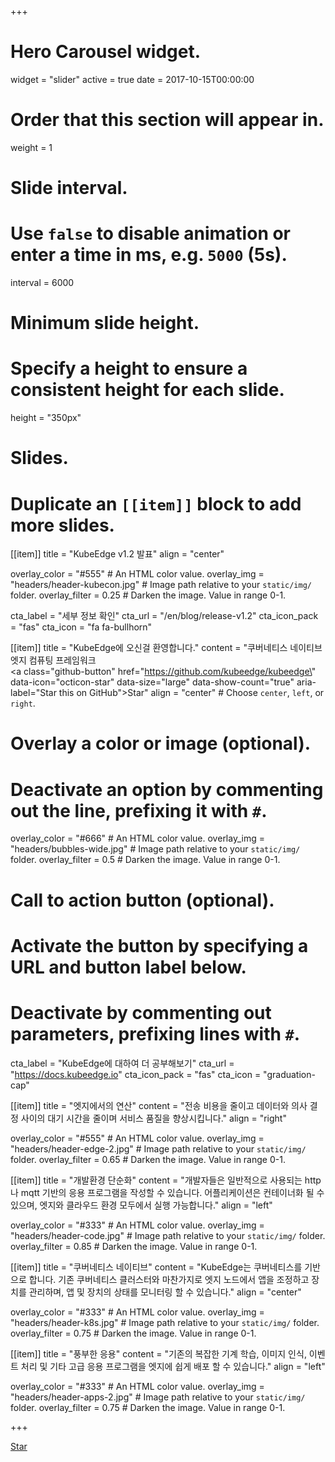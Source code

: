 +++
# Hero Carousel widget.
widget = "slider"
active = true
date = 2017-10-15T00:00:00

# Order that this section will appear in.
weight = 1

# Slide interval.
# Use `false` to disable animation or enter a time in ms, e.g. `5000` (5s).
interval = 6000

# Minimum slide height.
# Specify a height to ensure a consistent height for each slide.
height = "350px"

# Slides.
# Duplicate an `[[item]]` block to add more slides.
[[item]]
  title = "KubeEdge v1.2 발표"
  align = "center"

  overlay_color = "#555"  # An HTML color value.
  overlay_img = "headers/header-kubecon.jpg"  # Image path relative to your `static/img/` folder.
  overlay_filter = 0.25  # Darken the image. Value in range 0-1.

  cta_label = "세부 정보 확인"
  cta_url = "/en/blog/release-v1.2"
  cta_icon_pack = "fas"
  cta_icon = "fa fa-bullhorn"

[[item]]
  title = "KubeEdge에 오신걸 환영합니다."
  content = "쿠버네티스 네이티브 엣지 컴퓨팅 프레임워크 <br /> <a class=\"github-button\" href=\"https://github.com/kubeedge/kubeedge\" data-icon=\"octicon-star\" data-size=\"large\" data-show-count=\"true\" aria-label=\"Star this on GitHub\">Star</a>"
  align = "center"  # Choose `center`, `left`, or `right`.

  # Overlay a color or image (optional).
  #   Deactivate an option by commenting out the line, prefixing it with `#`.
  overlay_color = "#666"  # An HTML color value.
  overlay_img = "headers/bubbles-wide.jpg"  # Image path relative to your `static/img/` folder.
  overlay_filter = 0.5  # Darken the image. Value in range 0-1.

  # Call to action button (optional).
  #   Activate the button by specifying a URL and button label below.
  #   Deactivate by commenting out parameters, prefixing lines with `#`.
  cta_label = "KubeEdge에 대하여 더 공부해보기"
  cta_url = "https://docs.kubeedge.io"
  cta_icon_pack = "fas"
  cta_icon = "graduation-cap"

[[item]]
  title = "엣지에서의 연산"
  content = "전송 비용을 줄이고 데이터와 의사 결정 사이의 대기 시간을 줄이며 서비스 품질을 향상시킵니다."
  align = "right"

  overlay_color = "#555"  # An HTML color value.
  overlay_img = "headers/header-edge-2.jpg"  # Image path relative to your `static/img/` folder.
  overlay_filter = 0.65  # Darken the image. Value in range 0-1.

[[item]]
  title = "개발환경 단순화"
  content = "개발자들은 일반적으로 사용되는 http나 mqtt 기반의 응용 프로그램을 작성할 수 있습니다. 어플리케이션은 컨테이너화 될 수 있으며, 엣지와 클라우드 환경 모두에서 실행 가능합니다."
  align = "left"

  overlay_color = "#333"  # An HTML color value.
  overlay_img = "headers/header-code.jpg"  # Image path relative to your `static/img/` folder.
  overlay_filter = 0.85  # Darken the image. Value in range 0-1.

[[item]]
  title = "쿠버네티스 네이티브"
  content = "KubeEdge는 쿠버네티스를 기반으로 합니다. 기존 쿠버네티스 클러스터와 마찬가지로 엣지 노드에서 앱을 조정하고 장치를 관리하며, 앱 및 장치의 상태를 모니터링 할 수 있습니다."
  align = "center"

  overlay_color = "#333"  # An HTML color value.
  overlay_img = "headers/header-k8s.jpg"  # Image path relative to your `static/img/` folder.
  overlay_filter = 0.75  # Darken the image. Value in range 0-1.

[[item]]
  title = "풍부한 응용"
  content = "기존의 복잡한 기계 학습, 이미지 인식, 이벤트 처리 및 기타 고급 응용 프로그램을 엣지에 쉽게 배포 할 수 있습니다."
  align = "left"

  overlay_color = "#333"  # An HTML color value.
  overlay_img = "headers/header-apps-2.jpg"  # Image path relative to your `static/img/` folder.
  overlay_filter = 0.75  # Darken the image. Value in range 0-1.

+++

<div class="mt-3">
  <a class="github-button" href="https://github.com/kubeedge/kubeedge" data-icon="octicon-star" data-size="large" data-show-count="true" aria-label="Star this on GitHub">Star</a>
</div>
<script async defer src="https://buttons.github.io/buttons.js"></script>
